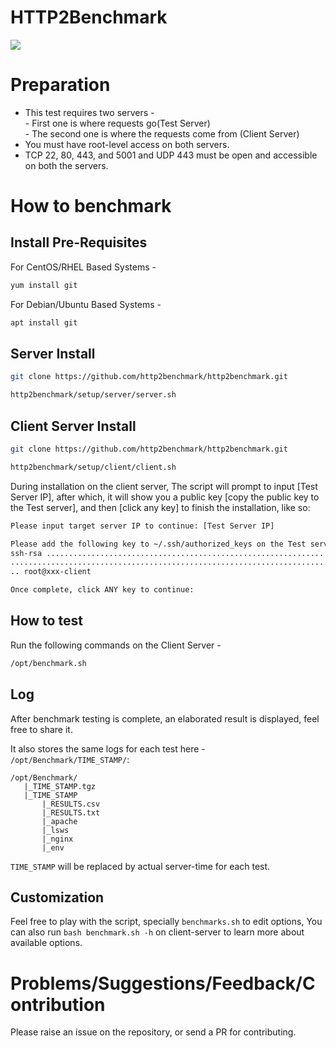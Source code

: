 # HTTP2Benchmark
[<img src="https://img.shields.io/badge/Made%20with-BASH-orange.svg">](https://en.wikipedia.org/wiki/Bash_(Unix_shell)) 

# Preparation 
  - This test requires two servers -   
            - First one is where requests go(Test Server)   
            - The second one is where the requests come from (Client Server)
  - You must have root-level access on both servers.
  - TCP 22, 80, 443, and 5001 and UDP 443 must be open and accessible on both the servers.

# How to benchmark

## Install Pre-Requisites
For CentOS/RHEL Based Systems - 
```bash
yum install git
```

For Debian/Ubuntu Based Systems - 
```bash
apt install git
```

## Server Install
``` bash
git clone https://github.com/http2benchmark/http2benchmark.git
```
``` bash
http2benchmark/setup/server/server.sh
```

## Client Server Install
``` bash
git clone https://github.com/http2benchmark/http2benchmark.git
```
``` bash
http2benchmark/setup/client/client.sh
```

During installation on the client server, The script will prompt  to input [Test Server IP], after which, it will show you a public key [copy the public key to the Test server], and then [click any key] to finish the installation, like so:
``` bash
Please input target server IP to continue: [Test Server IP]
```
``` bash
Please add the following key to ~/.ssh/authorized_keys on the Test server
ssh-rsa .................................................................
.........................................................................
.. root@xxx-client
```
``` bash
Once complete, click ANY key to continue: 
```

## How to test
Run the following commands on the Client Server - 
``` bash
/opt/benchmark.sh
```

## Log 
After benchmark testing is complete, an elaborated result is displayed, feel free to share it.

It also stores the same logs for each test here - `/opt/Benchmark/TIME_STAMP/`:
```
/opt/Benchmark/
   |_TIME_STAMP.tgz
   |_TIME_STAMP 
       |_RESULTS.csv
       |_RESULTS.txt
       |_apache
       |_lsws
       |_nginx
       |_env
```

`TIME_STAMP` will be replaced by actual server-time for each test.

## Customization
Feel free to play with the script, specially `benchmarks.sh` to edit options, You can also run `bash benchmark.sh -h` on client-server to learn more about available options.

# Problems/Suggestions/Feedback/Contribution
Please raise an issue on the repository, or send a PR for contributing.

